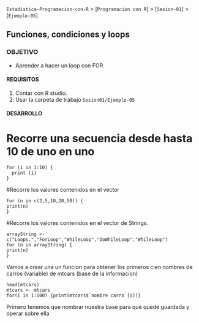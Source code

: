 `Estadistica-Programacion-con-R` > [`Programacion con R`] > [`Sesion-01`] > [`Ejemplo-05`] 
## Funciones, condiciones y loops

### OBJETIVO
- Aprender a hacer un loop con FOR 

#### REQUISITOS
1. Contar con R studio.
1. Usar la carpeta de trabajo `Sesion01/Ejemplo-05`

#### DESARROLLO

# Recorre una secuencia desde hasta 10 de uno en uno
```{r}
for (i in 1:10) {
  print (i)
}
```

#Recorre los valores contenidos en el vector
```{r}
for (n in c(2,5,10,20,50)) {
print(n)
}
```

#Recorre los valores contenidos en el vector de Strings.
```{r}
arrayString <- c("Loops.","ForLoop","WhileLoop","DoWhileLoop","WhileLoop")
for (n in arrayString) {
print(n)
}
```


Vamos a crear una un funcion para obtener los primeros cien nombres de carros (variable) de mtcars (base de la informacion)

```{r}
head(mtcars)
mtcars <- mtcars 
for(i in 1:100) {print(mtcars$`nombre carro`[i])}

```

Primero tenemos que nombrar nuestra base para que quede guardada y operar sobre ella 

